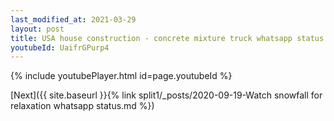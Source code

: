 ```yaml
---
last_modified_at: 2021-03-29
layout: post
title: USA house construction - concrete mixture truck whatsapp status
youtubeId: UaifrGPurp4
---
```


{% include youtubePlayer.html id=page.youtubeId %}

[Next]({{ site.baseurl }}{% link split1/_posts/2020-09-19-Watch snowfall for relaxation whatsapp status.md %})
